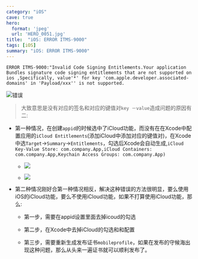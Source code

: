```yaml
---
category: "iOS"
cave: true
hero:
  format: 'jpeg'
  url: 'HERO_0051.jpg'
title:  "iOS: ERROR ITMS-9000"
tags: [iOS]
summary: "iOS: ERROR ITMS-9000"
---
```

`ERROR ITMS-9000:"Invalid Code Signing Entitlements.Your application Bundles signature code signing entitlements that are not supported on ios ,Specifically, value'*' for key 'com.apple.developer.associated-domains' in 'Payload/xxx'' is not supported.`

![错误](https://img.blog.csdn.net/20141231095307546)

> 大致意思是没有对应的签名和对应的键值对`key －value`造成问题的原因有二:

* 第一种情况，在创建`appid`的时候选中了iCloud功能，而没有在在Xcode中配置应用的`iCloud Entitlements`(添加iCloud中添加对应的键值对)，在Xcode中选`Target`->`Summary`->`Entitlements`，勾选后Xcode会自动生成,`iCloud Key-Value Store: com.company.App,iCloud Containers: com.company.App,Keychain Access Groups: com.company.App) `

	* ![](https://img.blog.csdn.net/20141231100519540)

	* ![](https://img.blog.csdn.net/20141231100609102)

* 第二种情况刚好合第一种情况相反，解决这种错误的方法很明显，要么使用iOS的iCloud功能，要么不使用iCloud功能，如果不打算使用iCloud功能，那么:

	* 第一步，需要在appid设置里面去掉icoud的勾选

	* 第二步，在Xcode中去掉iCloud的勾选和和配置

	* 第三步，需要重新生成发布证书`mobileprofile`，如果在发布的守候海出现这种问题，那么从头来一遍证书就可以顺利发布了。
